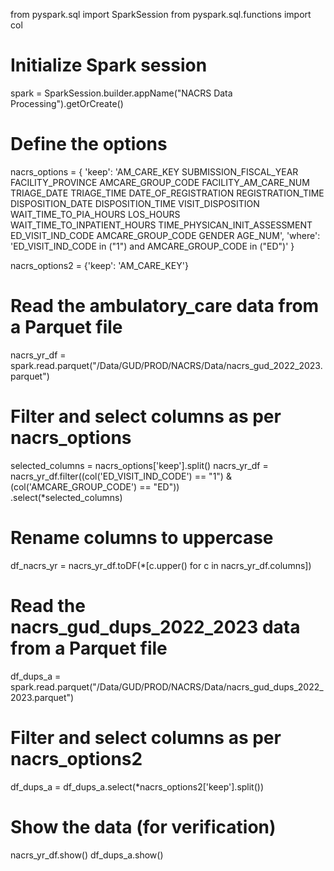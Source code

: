 from pyspark.sql import SparkSession
from pyspark.sql.functions import col

# Initialize Spark session
spark = SparkSession.builder.appName("NACRS Data Processing").getOrCreate()

# Define the options
nacrs_options = {
    'keep': 'AM_CARE_KEY SUBMISSION_FISCAL_YEAR FACILITY_PROVINCE AMCARE_GROUP_CODE FACILITY_AM_CARE_NUM TRIAGE_DATE TRIAGE_TIME DATE_OF_REGISTRATION REGISTRATION_TIME DISPOSITION_DATE DISPOSITION_TIME VISIT_DISPOSITION WAIT_TIME_TO_PIA_HOURS LOS_HOURS WAIT_TIME_TO_INPATIENT_HOURS TIME_PHYSICAN_INIT_ASSESSMENT ED_VISIT_IND_CODE AMCARE_GROUP_CODE GENDER AGE_NUM',
    'where': 'ED_VISIT_IND_CODE in ("1") and AMCARE_GROUP_CODE in ("ED")'
}

nacrs_options2 = {'keep': 'AM_CARE_KEY'}

# Read the ambulatory_care data from a Parquet file
nacrs_yr_df = spark.read.parquet("/Data/GUD/PROD/NACRS/Data/nacrs_gud_2022_2023.parquet")

# Filter and select columns as per nacrs_options
selected_columns = nacrs_options['keep'].split()
nacrs_yr_df = nacrs_yr_df.filter((col('ED_VISIT_IND_CODE') == "1") & (col('AMCARE_GROUP_CODE') == "ED")) \
                         .select(*selected_columns)

# Rename columns to uppercase
df_nacrs_yr = nacrs_yr_df.toDF(*[c.upper() for c in nacrs_yr_df.columns])

# Read the nacrs_gud_dups_2022_2023 data from a Parquet file
df_dups_a = spark.read.parquet("/Data/GUD/PROD/NACRS/Data/nacrs_gud_dups_2022_2023.parquet")

# Filter and select columns as per nacrs_options2
df_dups_a = df_dups_a.select(*nacrs_options2['keep'].split())

# Show the data (for verification)
nacrs_yr_df.show()
df_dups_a.show()
